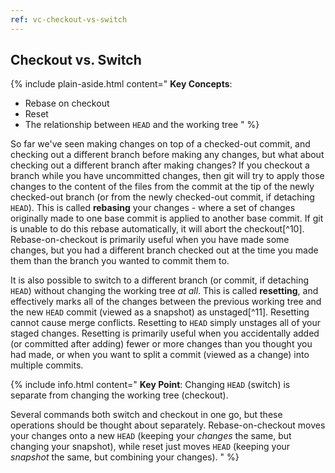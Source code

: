 ```yaml
---
ref: vc-checkout-vs-switch
---
```


## Checkout vs. Switch

{% include plain-aside.html content="
**Key Concepts**:

- Rebase on checkout
- Reset
- The relationship between `HEAD` and the working tree
" %}

So far we've seen making changes on top of a checked-out commit, and checking out a different branch before making any changes, but what about checking out a different branch after making changes? If you checkout a branch while you have uncommitted changes, then git will try to apply those changes to the content of the files from the commit at the tip of the newly checked-out branch (or from the newly checked-out commit, if detaching `HEAD`). This is called **rebasing** your changes - where a set of changes originally made to one base commit is applied to another base commit. If git is unable to do this rebase automatically, it will abort the checkout[^10]. Rebase-on-checkout is primarily useful when you have made some changes, but you had a different branch checked out at the time you made them than the branch you wanted to commit them to.

It is also possible to switch to a different branch (or commit, if detaching `HEAD`) without changing the working tree *at all*. This is called **resetting**, and effectively marks all of the changes between the previous working tree and the new `HEAD` commit (viewed as a snapshot) as unstaged[^11]. Resetting cannot cause merge conflicts. Resetting to `HEAD` simply unstages all of your staged changes. Resetting is primarily useful when you accidentally added (or committed after adding) fewer or more changes than you thought you had made, or when you want to split a commit (viewed as a change) into multiple commits.

{% include info.html content="
**Key Point**: Changing `HEAD` (switch) is separate from changing the working tree (checkout).

Several commands both switch and checkout in one go, but these operations should be thought about separately. Rebase-on-checkout moves your changes onto a new `HEAD` (keeping your *changes* the same, but changing your snapshot), while reset just moves `HEAD` (keeping your *snapshot* the same, but combining your changes).
" %}
